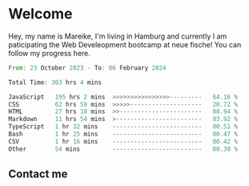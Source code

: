 # Welcome

Hey, my name is Mareike, I'm living in Hamburg and currently I am paticipating the Web Develeopment bootcamp at neue fische!
You can follow my progress here.

<!--START_SECTION:waka-->

```rust
From: 23 October 2023 - To: 06 February 2024

Total Time: 303 hrs 4 mins

JavaScript   195 hrs 2 mins  >>>>>>>>>>>>>>>>---------   64.16 %
CSS          62 hrs 59 mins  >>>>>--------------------   20.72 %
HTML         27 hrs 10 mins  >>-----------------------   08.94 %
Markdown     11 hrs 54 mins  >------------------------   03.92 %
TypeScript   1 hr 32 mins    -------------------------   00.51 %
Bash         1 hr 25 mins    -------------------------   00.47 %
CSV          1 hr 16 mins    -------------------------   00.42 %
Other        54 mins         -------------------------   00.30 %
```

<!--END_SECTION:waka-->

## Contact me



